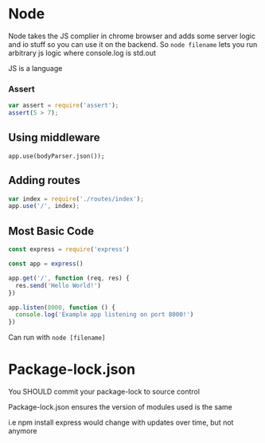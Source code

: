# Node

Node takes the JS complier in chrome browser and adds some server logic and io stuff so you can use it on the backend. So `node filename` lets you run arbitrary js logic where console.log is std.out

JS is a language

### Assert

```js
var assert = require('assert');
assert(5 > 7);
```

## Using middleware
`app.use(bodyParser.json());`

## Adding routes
```js
var index = require('./routes/index');
app.use('/', index);
```

## Most Basic Code
```js
const express = require('express')

const app = express()

app.get('/', function (req, res) {
  res.send('Hello World!')
})

app.listen(8000, function () {
  console.log('Example app listening on port 8000!')
})
```

Can run with `node [filename]`

# Package-lock.json

You SHOULD commit your package-lock to source control

Package-lock.json ensures the version of modules used is the same

i.e npm install express would change with updates over time, but not anymore


